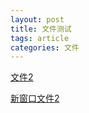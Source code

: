 ```yaml
---
layout: post
title: 文件测试
tags: article
categories: 文件
---
```


[文件2](/static/file/Doc2.pdf)

<a href="/static/file/Doc2.pdf" target="_blank">新窗口文件2</a>
